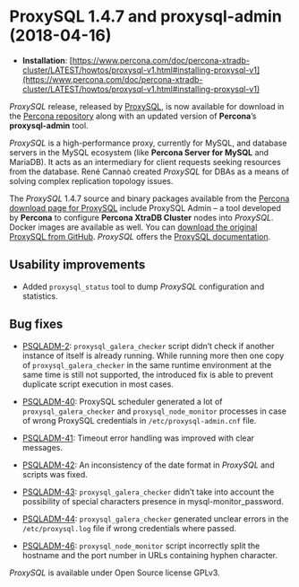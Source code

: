 # ProxySQL 1.4.7 and proxysql-admin (2018-04-16)

- **Installation**: [https://www.percona.com/doc/percona-xtradb-cluster/LATEST/howtos/proxysql-v1.html#installing-proxysql-v1](https://www.percona.com/doc/percona-xtradb-cluster/LATEST/howtos/proxysql-v1.html#installing-proxysql-v1)

*ProxySQL* release, released by [ProxySQL](https://www.proxysql.com/), is now available for download in
the [Percona repository](https://www.percona.com/software/percona-software-repositories-for-mysql) along with an updated version of **Percona**’s
**proxysql-admin** tool.

*ProxySQL* is a high-performance proxy, currently for MySQL, and database
servers in the MySQL ecosystem (like **Percona Server for MySQL** and MariaDB). It acts as an
intermediary for client requests seeking resources from the
database. René Cannaò created *ProxySQL* for DBAs as a means of solving
complex replication topology issues.

The *ProxySQL* 1.4.7 source and binary packages available from the [Percona
download page for ProxySQL](https://percona.com/downloads/proxysql) include ProxySQL Admin – a tool developed by
**Percona** to configure **Percona XtraDB Cluster** nodes into *ProxySQL*. Docker images are available as well. You can [download the original ProxySQL from GitHub](https://github.com/sysown/proxysql/releases). *ProxySQL* offers the [ProxySQL documentation](https://proxysql.com/documentation/).

## Usability improvements

- Added `proxysql_status` tool to dump *ProxySQL* configuration and statistics.

## Bug fixes

- [PSQLADM-2](https://jira.percona.com/browse/PSQLADM-2): `proxysql_galera_checker` script didn’t check if
another instance of itself is already running. While running more then one
copy of `proxysql_galera_checker` in the same runtime environment at
the same time is still not supported, the introduced fix is able to prevent
duplicate script execution in most cases.

- [PSQLADM-40](https://jira.percona.com/browse/PSQLADM-40): ProxySQL scheduler generated a lot of
`proxysql_galera_checker` and `proxysql_node_monitor` processes in case of wrong ProxySQL credentials in `/etc/proxysql-admin.cnf` file.

- [PSQLADM-41](https://jira.percona.com/browse/PSQLADM-41): Timeout error handling was improved with clear messages.

- [PSQLADM-42](https://jira.percona.com/browse/PSQLADM-42): An inconsistency of the date format in *ProxySQL* and scripts was fixed.

- [PSQLADM-43](https://jira.percona.com/browse/PSQLADM-43): `proxysql_galera_checker` didn’t take into account
the possibility of special characters presence in mysql-monitor_password.

- [PSQLADM-44](https://jira.percona.com/browse/PSQLADM-44): `proxysql_galera_checker` generated unclear errors
in the `/etc/proxysql.log` file if wrong credentials where passed.

- [PSQLADM-46](https://jira.percona.com/browse/PSQLADM-46): `proxysql_node_monitor` script incorrectly split
the hostname and the port number in URLs containing hyphen character.

*ProxySQL* is available under Open Source license GPLv3.
